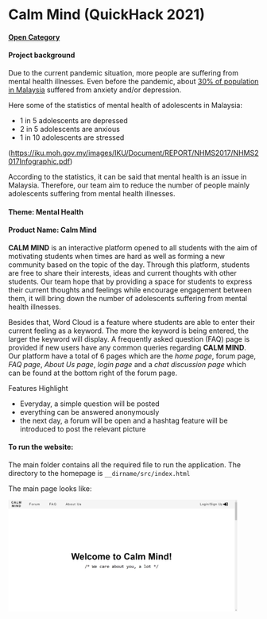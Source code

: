 # Calm Mind (QuickHack 2021)

#### <u>Open Category</u>


#### Project background

Due to the current pandemic situation, more people are suffering from mental health illnesses. Even before the pandemic, about <u>30% of population in Malaysia</u> suffered from anxiety and/or depression. 

Here some of the statistics of mental health of adolescents in Malaysia:

- 1 in 5 adolescents are depressed
- 2 in 5 adolescents are anxious
- 1 in 10 adolescents are stressed

(https://iku.moh.gov.my/images/IKU/Document/REPORT/NHMS2017/NHMS2017Infographic.pdf)

According to the statistics, it can be said that mental health is an issue in Malaysia. Therefore, our team aim to reduce the number of people mainly adolescents suffering from mental health illnesses. 



#### Theme: Mental Health

#### Product Name: Calm Mind

**CALM MIND** is an interactive platform opened to all students with the aim of motivating students when times are hard as well as forming a new community based on the topic of the day. Through this platform, students are free to share their interests, ideas and current thoughts with other students. Our team hope that by providing a space for students to express their current thoughts and feelings while encourage engagement between them, it will bring down the number of adolescents suffering from mental health illnesses. 

Besides that, Word Cloud is a feature where students are able to enter their current feeling as a keyword. The more the keyword is being entered, the larger the keyword will display. A frequently asked question (FAQ) page is provided if new users have any common queries regarding **CALM MIND**. Our platform have a total of 6 pages which are the *home page*, forum page, *FAQ page*, *About Us page*, *login page* and a *chat discussion page* which can be found at the bottom right of the forum page. 



Features Highlight

- Everyday, a simple question will be posted
- everything can be answered anonymously
- the next day, a forum will be open and a hashtag feature will be introduced to post the relevant picture



#### To run the website:

The main folder contains all the required file to run the application. The directory to the homepage is `__dirname/src/index.html`

The main page looks like:

<img src="./homepage-example.png" alt="image-20210718204055642" style="zoom:45%;" />
